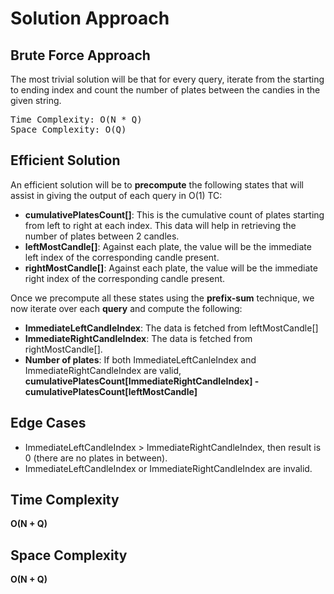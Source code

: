 <h1>Solution Approach</h1>

<h2>Brute Force Approach</h2>

<p>The most trivial solution  will be that for every query, iterate from the starting to ending index and count the number of plates between the candies in the given string.

<pre>
Time Complexity: O(N * Q)
Space Complexity: O(Q)
</pre>

</p>

<h2>Efficient Solution</h2>

<p> An efficient solution will be to <b>precompute</b> the following states that will assist in giving the output of each query in O(1) TC:

<ul>
  <li><b>cumulativePlatesCount[]</b>: This is the cumulative count of plates starting from left to right at each index. This data will help in retrieving the number of plates between 2 candles.</li>
  <li><b>leftMostCandle[]</b>: Against each plate, the value will be the immediate left index of the corresponding candle present.</li>
  <li><b>rightMostCandle[]</b>: Against each plate, the value will be the immediate right index of the corresponding candle present.</li>
</ul>

Once we precompute all these states using the <b>prefix-sum</b> technique, we now iterate over each <b>query</b> and compute the following:

<ul>
  <li><b>ImmediateLeftCandleIndex</b>: The data is fetched from leftMostCandle[]</li>
  <li><b>ImmediateRightCandleIndex</b>: The data is fetched from rightMostCandle[].</li>
  <li><b>Number of plates</b>: If both ImmediateLeftCanleIndex and ImmediateRightCandleIndex are valid, <b>cumulativePlatesCount[ImmediateRightCandleIndex] - cumulativePlatesCount[leftMostCandle]</b></li>
</ul>
  
</p>

<h2>Edge Cases</h2>
<ul>
  <li>ImmediateLeftCandleIndex > ImmediateRightCandleIndex, then result is 0 (there are no plates in between).</li>
  <li>ImmediateLeftCandleIndex or ImmediateRightCandleIndex are invalid.</li>
</ul>

<h2>Time Complexity</h2>

<p><b>O(N + Q)</b></p>

<h2>Space Complexity</h2>

<p><b>O(N + Q)</b></p>
